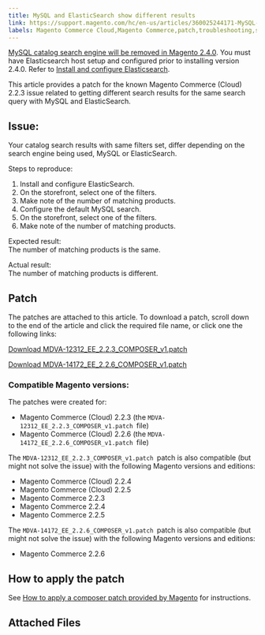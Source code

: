 ```yaml
---
title: MySQL and ElasticSearch show different results 
link: https://support.magento.com/hc/en-us/articles/360025244171-MySQL-and-ElasticSearch-show-different-results-
labels: Magento Commerce Cloud,Magento Commerce,patch,troubleshooting,search,known issues,2.2.6,2.2.3
---
```


<p class="warning"><a href="https://support.magento.com/hc/en-us/articles/360043144271-MySQL-catalog-search-engine-will-be-removed-in-all-versions-of-Magento-2-4-0">MySQL catalog search engine will be removed in Magento 2.4.0</a>. You must have Elasticsearch host setup and configured prior to installing version 2.4.0. Refer to <a href="https://devdocs.magento.com/guides/v2.3/config-guide/elasticsearch/es-overview.html">Install and configure Elasticsearch</a>.</p>
<p>This article provides a patch for the known Magento Commerce (Cloud) 2.2.3 issue related to getting different search results for the same search query with MySQL and ElasticSearch.</p>
<h2>Issue:</h2>
<p>Your catalog search results with same filters set, differ depending on the search engine being used, MySQL or ElasticSearch.</p>
<p>Steps to reproduce:</p>
<ol>
<li>Install and configure ElasticSearch. </li>
<li>On the storefront, select one of the filters.</li>
<li>Make note of the number of matching products.</li>
<li>Configure the default MySQL search.</li>
<li>On the storefront, select one of the filters.</li>
<li>Make note of the number of matching products.</li>
</ol>
<p>Expected result:<br/> The number of matching products is the same.</p>
<p>Actual result:<br/> The number of matching products is different.</p>
<h2>Patch</h2>
<p>The patches are attached to this article. To download a patch, scroll down to the end of the article and click the required file name, or click one the following links:</p>
<p><a href="https://support.magento.com/hc/en-us/article_attachments/360023683791/MDVA-12312_EE_2.2.3_COMPOSER_v1.patch">Download MDVA-12312_EE_2.2.3_COMPOSER_v1.patch</a></p>
<p><a href="https://support.magento.com/hc/en-us/article_attachments/360023949911/MDVA-14172_EE_2.2.6_COMPOSER_v1.patch">Download MDVA-14172_EE_2.2.6_COMPOSER_v1.patch</a></p>
<h3>Compatible Magento versions:</h3>
<p>The patches were created for:</p>
<ul>
<li>Magento Commerce (Cloud) 2.2.3 (the <code>MDVA-12312_EE_2.2.3_COMPOSER_v1.patch </code>file)</li>
<li>Magento Commerce (Cloud) 2.2.6 (the <code>MDVA-14172_EE_2.2.6_COMPOSER_v1.patch </code>file)</li>
</ul>
<p>The <code>MDVA-12312_EE_2.2.3_COMPOSER_v1.patch </code>patch is also compatible (but might not solve the issue) with the following Magento versions and editions:</p>
<ul>
<li>Magento Commerce (Cloud) 2.2.4</li>
<li>Magento Commerce (Cloud) 2.2.5</li>
<li>Magento Commerce 2.2.3</li>
<li>Magento Commerce 2.2.4</li>
<li>Magento Commerce 2.2.5</li>
</ul>
<p>The <code>MDVA-14172_EE_2.2.6_COMPOSER_v1.patch </code>patch is also compatible (but might not solve the issue) with the following Magento versions and editions:</p>
<ul>
<li>Magento Commerce 2.2.6</li>
</ul>
<h2>How to apply the patch</h2>
<p>See <a href="https://support.magento.com/hc/en-us/articles/360028367731">How to apply a composer patch provided by Magento</a> for instructions.</p>
<h2>Attached Files</h2>